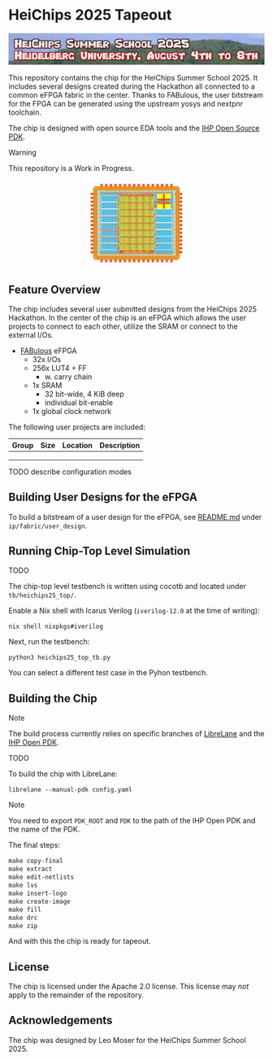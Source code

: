 # HeiChips 2025 Tapeout

![heichips25.jpg](img/heichips25.jpg)

This repository contains the chip for the HeiChips Summer School 2025. It includes several designs created during the Hackathon all connected to a common eFPGA fabric in the center.
Thanks to FABulous, the user bitstream for the FPGA can be generated using the upstream yosys and nextpnr toolchain.

The chip is designed with open source EDA tools and the [IHP Open Source PDK](https://github.com/IHP-GmbH/IHP-Open-PDK).

> [!WARNING]  
> This repository is a Work in Progress.

<p align="center">
  <a href="img/heichips25_top.png">
    <img src="img/heichips25_top_small.png" alt="chip layout" width=40%>
  </a>
</p>

## Feature Overview

The chip includes several user submitted designs from the HeiChips 2025 Hackathon. In the center of the chip is an eFPGA which allows the user projects to connect to each other, utilize the SRAM or connect to the external I/Os.

- [FABulous](https://github.com/FPGA-Research/FABulous) eFPGA
  - 32x I/Os
  - 256x LUT4 + FF
    - w. carry chain
  - 1x SRAM
    - 32 bit-wide, 4 KiB deep
    - individual bit-enable
  - 1x global clock network

The following user projects are included:

| Group | Size | Location | Description |
|---------------|---------------|---------------|---------------|
|               |               |               |               |
|               |               |               |               |
|               |               |               |               |

TODO describe configuration modes

## Building User Designs for the eFPGA

To build a bitstream of a user design for the eFPGA, see [README.md](ip/fabric/user_designs/README.md) under `ip/fabric/user_design`.

## Running Chip-Top Level Simulation

TODO

The chip-top level testbench is written using cocotb and located under `tb/heichips25_top/`.

Enable a Nix shell with Icarus Verilog (`iverilog-12.0` at the time of writing):

```
nix shell nixpkgs#iverilog
```

Next, run the testbench:

```
python3 heichips25_top_tb.py
```

You can select a different test case in the Pyhon testbench.

## Building the Chip

> [!NOTE]
> The build process currently relies on specific branches of [LibreLane](https://github.com/librelane/librelane/tree/leo/padring) and the [IHP Open PDK](https://github.com/mole99/IHP-Open-PDK/tree/leo/padring).

TODO

To build the chip with LibreLane:

```console
librelane --manual-pdk config.yaml
```

> [!NOTE]
> You need to export `PDK_ROOT` and `PDK` to the path of the IHP Open PDK and the name of the PDK.

The final steps:

```
make copy-final
make extract
make edit-netlists
make lvs
make insert-logo
make create-image
make fill
make drc
make zip
```

And with this the chip is ready for tapeout. 

## License

The chip is licensed under the Apache 2.0 license. This license may *not* apply to the remainder of the repository.

## Acknowledgements

The chip was designed by Leo Moser for the HeiChips Summer School 2025.